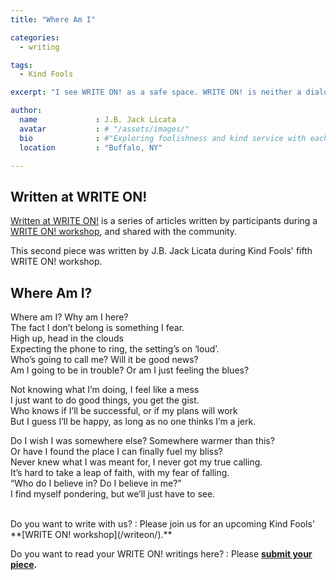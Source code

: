 ```yaml
---
title: "Where Am I"

categories:
  - writing

tags:
  - Kind Fools

excerpt: "I see WRITE ON! as a safe space. WRITE ON! is neither a dialogue nor a conversation."

author:
  name             : J.B. Jack Licata
  avatar           : # "/assets/images/"
  bio              : #"Exploring foolishness and kind service with each other."
  location         : "Buffalo, NY"

---
```


## Written at WRITE ON!

[Written at WRITE ON!](/writtenat/) is a series of articles written by participants during a [WRITE ON! workshop](/writeon), and shared with the community.

This second piece was written by J.B. Jack Licata during Kind Fools' fifth WRITE ON! workshop.

## Where Am I?

Where am I? Why am I here?<br>
The fact I don’t belong is something I fear.<br>
High up, head in the clouds<br>
Expecting the phone to ring, the setting’s on ‘loud’.<br>
Who’s going to call me? Will it be good news?<br>
Am I going to be in trouble? Or am I just feeling the blues?
 
Not knowing what I’m doing, I feel like a mess<br>
I just want to do good things, you get the gist.<br>
Who knows if I’ll be successful, or if my plans will work<br>
But I guess I’ll be happy, as long as no one thinks I’m a jerk.
 
Do I wish I was somewhere else? Somewhere warmer than this?<br>
Or have I found the place I can finally fuel my bliss?<br>
Never knew what I was meant for, I never got my true calling.<br>
It’s hard to take a leap of faith, with my fear of falling.<br>
“Who do I believe in? Do I believe in me?”<br>
I find myself pondering, but we’ll just have to see.<br>

<br>
Do you want to write with us?
:    Please join us for an upcoming Kind Fools' **[WRITE ON! workshop](/writeon/).**

Do you want to read your WRITE ON! writings here?
: Please **[submit your piece](/submit/).**
